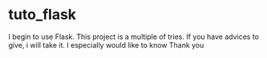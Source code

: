 # tuto_flask
I begin to use Flask. This project is a multiple of tries.
If you have advices to give, i will take it.
I especially would like to know
Thank you
